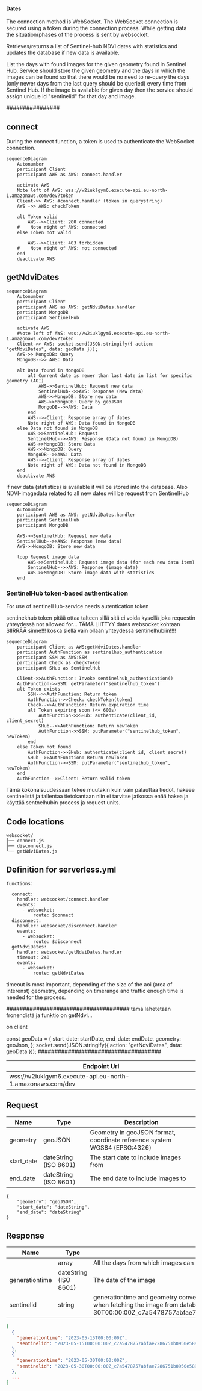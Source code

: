 #### Dates

The connection method is WebSocket. The WebSocket connection is secured using a token during the connection process. 
While getting data the situation/phases of the process is sent by websocket.

Retrieves/returns a list of Sentinel-hub NDVI dates with statistics and updates the database if new data is available.

List the days with found images for the given geometry found in Sentinel Hub. Service should store the given geometry and the days in which the images can be found so that there would be no need to re-query the days (only newer days from the last query should be queried) every time from Sentinel Hub. If the image is available for given day then the service should assign unique id "sentinelid" for that day and image. 

################


## connect
During the connect function, a token is used to authenticate the WebSocket connection.

```mermaid
sequenceDiagram
    Autonumber
    participant Client
    participant AWS as AWS: connect.handler    
    
    activate AWS
    Note left of AWS: wss://w2iuklgym6.execute-api.eu-north-1.amazonaws.com/dev?token
    Client->> AWS: #connect.handler (token in querystring)
    AWS ->> AWS: checkToken
    
    alt Token valid        
        AWS-->>Client: 200 connected
    #    Note right of AWS: connected
    else Token not valid
        
        AWS-->>Client: 403 forbidden 
    #    Note right of AWS: not connected
    end
    deactivate AWS

```

## getNdviDates

```mermaid
sequenceDiagram
    Autonumber
    participant Client
    participant AWS as AWS: getNdviDates.handler
    participant MongoDB
    participant SentinelHub

    activate AWS
    #Note left of AWS: wss://w2iuklgym6.execute-api.eu-north-1.amazonaws.com/dev?token
    Client->> AWS: socket.send(JSON.stringify({ action: "getNdviDates", data: geoData }));  
    AWS->> MongoDB: Query
    MongoDB-->> AWS: Data

    alt Data found in MongoDB
        alt Current date is newer than last date in list for specific geometry (AOI)
            AWS->>SentinelHub: Request new data
            SentinelHub-->>AWS: Response (New data)
            AWS->>MongoDB: Store new data
            AWS->>MongoDB: Query by geoJSON
            MongoDB-->>AWS: Data
        end
        AWS-->>Client: Response array of dates
        Note right of AWS: Data found in MongoDB
    else Data not found in MongoDB
        AWS->>SentinelHub: Request
        SentinelHub-->>AWS: Response (Data not found in MongoDB)
        AWS->>MongoDB: Store Data
        AWS->>MongoDB: Query
        MongoDB-->>AWS: Data
        AWS-->>Client: Response array of dates
        Note right of AWS: Data not found in MongoDB
    end
    deactivate AWS

```

if new data (statistics) is available it will be stored into the database. Also NDVI-imagedata related to all new dates will be request from SentinelHub

```mermaid
sequenceDiagram
    Autonumber
    participant AWS as AWS: getNdviDates.handler
    participant SentinelHub
    participant MongoDB

    AWS->>SentinelHub: Request new data    
    SentinelHub-->>AWS: Response (new data)
    AWS->>MongoDB: Store new data

    loop Request image data
        AWS->>SentinelHub: Request image data (for each new data item)
        SentinelHub-->>AWS: Response (image data)
        AWS->>MongoDB: Store image data with statistics
    end
```

### SentinelHub token-based authentication

For use of sentinelHub-service needs autentication token

sentinekhub token pitää ottaa talteen sillä sitä ei voida kysellä joka requestin yhteydessä not allowed for...
TÄMÄ LIITTYY dates websocket kohtaan SIIRRÄÄ sinne!!! koska siellä vain ollaan yhteydessä sentinelhubiin!!!!
```mermaid
sequenceDiagram
    participant Client as AWS:getNdviDates.handler
    participant AuthFunction as sentinelhub_authentication
    participant SSM as AWS:SSM
    participant Check as checkToken
    participant SHub as SentinelHub

    Client->>AuthFunction: Invoke sentinelhub_authentication()
    AuthFunction->>SSM: getParameter("sentinelhub_token")
    alt Token exists
        SSM-->>AuthFunction: Return token
        AuthFunction->>Check: checkToken(token)
        Check-->>AuthFunction: Return expiration time
        alt Token expiring soon (<= 600s)
            AuthFunction->>SHub: authenticate(client_id, client_secret)
            SHub-->>AuthFunction: Return newToken
            AuthFunction->>SSM: putParameter("sentinelhub_token", newToken)
        end
    else Token not found
        AuthFunction->>SHub: authenticate(client_id, client_secret)
        SHub-->>AuthFunction: Return newToken
        AuthFunction->>SSM: putParameter("sentinelhub_token", newToken)
    end
    AuthFunction-->>Client: Return valid token
```

Tämä kokonaisuudessaan tekee muutakin kuin vain palauttaa tiedot, hakeee sentinelistä ja tallentaa tietokantaan niin ei tarvitse jatkossa enää hakea ja käyttää sentnelhubin process ja request units.


## Code locations
```
websocket/
├── connect.js
├── disconnect.js 
└── getNdviDates.js
```


## Definition for serverless.yml

`functions:`
```
  connect:
    handler: websocket/connect.handler
    events:
      - websocket:
          route: $connect
  disconnect:
    handler: websocket/disconnect.handler
    events:
      - websocket:
          route: $disconnect
  getNdviDates:
    handler: websocket/getNdviDates.handler
    timeout: 240
    events:
      - websocket:
          route: getNdviDates
```
timeout is most important, depending of the size of the aoi (area of interenst) geometry, depending on timerange and traffic enough time is needed for the process.


##################################### tämä lähetetään fronendistä ja funktio on getNdvi...

on client

const geoData = {
    start_date: startDate,
    end_date: endDate,
    geometry: geoJson,
  };
socket.send(JSON.stringify({ action: "getNdviDates", data: geoData }));
#####################################

| Endpoint Url      |
| ----------------- |
| wss://w2iuklgym6.execute-api.eu-north-1.amazonaws.com/dev |


## Request

| Name         | Type                                   | Description                                                |
|--------------|----------------------------------------|-------------------------------------------------------------|
| geometry     | geoJSON                                | Geometry in geoJSON format, coordinate reference system WGS84 (EPSG:4326) |
| start_date   | dateString (ISO 8601) | The start date to include images from                      |
| end_date     | dateString (ISO 8601) | The end date to include images to                          |

```
{   
	"geometry": "geoJSON",
	"start_date": "dateString",
	"end_date": "dateString"
}
```

## Response

| Name           | Type                                   | Description                                           |
|----------------|----------------------------------------|-------------------------------------------------------|
|                | array                                  | All the days from which images can be queried          |
| generationtime | dateString (ISO 8601) | The date of the image                                 |
| sentinelid     | string                 | generationtime and geometry converted to sha256-format, generated for the request to be used when fetching the image from database e.g. 2023-05-30T00:00:00Z_c7a5478757abfae7286751b0950e58991fa3f6ef77f77e844baba038cb86b647|

```json 
[
  {
    "generationtime": "2023-05-15T00:00:00Z",
    "sentinelid": "2023-05-15T00:00:00Z_c7a5478757abfae7286751b0950e58991fa3f6ef77f77e844baba..."
  },
  {
    "generationtime": "2023-05-30T00:00:00Z",
    "sentinelid": "2023-05-30T00:00:00Z_c7a5478757abfae7286751b0950e58991fa3f6ef77f77e844baba..."
  },
  ...
]
```



